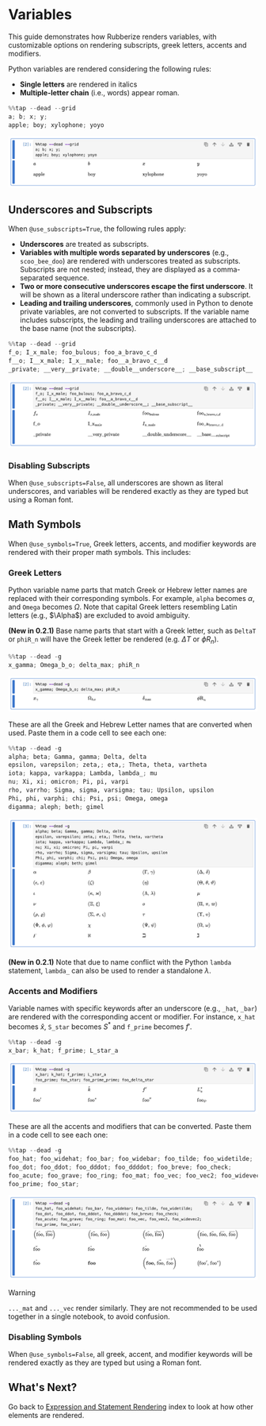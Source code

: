 # Variables

This guide demonstrates how Rubberize renders variables, with customizable options on rendering subscripts, greek letters, accents and modifiers.

Python variables are rendered considering the following rules:

- **Single letters** are rendered in italics
- **Multiple-letter chain** (i.e., words) appear roman.

```python
%%tap --dead --grid
a; b; x; y;
apple; boy; xylophone; yoyo
```

<picture>
    <source media="(prefers-color-scheme: dark)" srcset="../assets/rendering/variables/variables_dark.png">
    <source media="(prefers-color-scheme: light)" srcset="../assets/rendering/variables/variables.png">
    <img alt="Screenshot of code cell with %%tap being used" src="../assets/rendering/variables/variables.png">
</picture>

## Underscores and Subscripts

When `@use_subscripts=True`, the following rules apply:

- **Underscores** are treated as subscripts.
- **Variables with multiple words separated by underscores** (e.g., `scoo_bee_doo`) are rendered with underscores treated as subscripts. Subscripts are not nested; instead, they are displayed as a comma-separated sequence.
- **Two or more consecutive underscores escape the first underscore**. It will be shown as a literal underscore rather than indicating a subscript.
- **Leading and trailing underscores**, commonly used in Python to denote private variables, are not converted to subscripts. If the variable name includes subscripts, the leading and trailing underscores are attached to the base name (not the subscripts).

```python
%%tap --dead --grid
f_o; I_x_male; foo_bulous; foo_a_bravo_c_d
f__o; I__x_male; I_x__male; foo__a_bravo_c__d
_private; __very__private; __double__underscore__; __base_subscript__
```

<picture>
    <source media="(prefers-color-scheme: dark)" srcset="../assets/rendering/variables/subscripts_dark.png">
    <source media="(prefers-color-scheme: light)" srcset="../assets/rendering/variables/subscripts.png">
    <img alt="Screenshot of subscript treatment of Rubberize" src="../assets/rendering/variables/subscripts.png">
</picture>

### Disabling Subscripts

When `@use_subscripts=False`, all underscores are shown as literal underscores, and variables will be rendered exactly as they are typed but using a Roman font.

## Math Symbols

When `@use_symbols=True`, Greek letters, accents, and modifier keywords are rendered with their proper math symbols. This includes:

### Greek Letters

Python variable name parts that match Greek or Hebrew letter names are replaced with their corresponding symbols. For example, `alpha` becomes $\alpha$, and `Omega` becomes $\Omega$. Note that capital Greek letters resembling Latin letters (e.g., $\Alpha$) are excluded to avoid ambiguity.

**(New in 0.2.1)** Base name parts that start with a Greek letter, such as `DeltaT` or `phiR_n` will have the Greek letter be rendered (e.g. $\Delta T$ or $\phi R_n$).


```python
%%tap --dead -g
x_gamma; Omega_b_o; delta_max; phiR_n
```

<picture>
    <source media="(prefers-color-scheme: dark)" srcset="../assets/rendering/variables/greek_letters_dark.png">
    <source media="(prefers-color-scheme: light)" srcset="../assets/rendering/variables/greek_letters.png">
    <img alt="Screenshot of greek letters in Rubberize" src="../assets/rendering/variables/greek_letters.png">
</picture>

These are all the Greek and Hebrew Letter names that are converted when used. Paste them in a code cell to see each one:

```python
%%tap --dead -g
alpha; beta; Gamma, gamma; Delta, delta
epsilon, varepsilon; zeta,; eta,; Theta, theta, vartheta
iota; kappa, varkappa; Lambda, lambda_; mu
nu; Xi, xi; omicron; Pi, pi, varpi
rho, varrho; Sigma, sigma, varsigma; tau; Upsilon, upsilon
Phi, phi, varphi; chi; Psi, psi; Omega, omega
digamma; aleph; beth; gimel
```

<picture>
    <source media="(prefers-color-scheme: dark)" srcset="../assets/rendering/variables/greek_letters_all_dark.png">
    <source media="(prefers-color-scheme: light)" srcset="../assets/rendering/variables/greek_letters_all.png">
    <img alt="Screenshot of all greek letters in Rubberize" src="../assets/rendering/variables/greek_letters_all.png">
</picture>

**(New in 0.2.1)** Note that due to name conflict with the Python `lambda` statement, `lambda_` can also be used to render a standalone $\lambda$. 

### Accents and Modifiers

Variable names with specific keywords after an underscore (e.g., `_hat`, `_bar`) are rendered with the corresponding accent or modifier. For instance, `x_hat` becomes $\hat{x}$, `S_star` becomes $S^{*}$ and `f_prime` becomes $f'$.

```python
%%tap --dead -g
x_bar; k_hat; f_prime; L_star_a
```

<picture>
    <source media="(prefers-color-scheme: dark)" srcset="../assets/rendering/variables/accents_and_modifiers_dark.png">
    <source media="(prefers-color-scheme: light)" srcset="../assets/rendering/variables/accents_and_modifiers.png">
    <img alt="Screenshot of accents and modifiers in Rubberize" src="../assets/rendering/variables/accents_and_modifiers.png">
</picture>

These are all the accents and modifiers that can be converted. Paste them in a code cell to see each one:

```python
%%tap --dead -g
foo_hat; foo_widehat; foo_bar; foo_widebar; foo_tilde; foo_widetilde;
foo_dot; foo_ddot; foo_dddot; foo_ddddot; foo_breve; foo_check;
foo_acute; foo_grave; foo_ring; foo_mat; foo_vec; foo_vec2; foo_widevec2;
foo_prime; foo_star;
```

<picture>
    <source media="(prefers-color-scheme: dark)" srcset="../assets/rendering/variables/accents_and_modifiers_all_dark.png">
    <source media="(prefers-color-scheme: light)" srcset="../assets/rendering/variables/accents_and_modifiers_all.png">
    <img alt="Screenshot of all accents and modifiers in Rubberize" src="../assets/rendering/variables/accents_and_modifiers_all.png">
</picture>

> [!Warning]
> `..._mat` and `..._vec` render similarly. They are not recommended to be used together in a single notebook, to avoid confusion.

### Disabling Symbols

When `@use_symbols=False`, all greek, accent, and modifier keywords will be rendered exactly as they are typed but using a Roman font.

## What's Next?

Go back to [Expression and Statement Rendering](index.md) index to look at how other elements are rendered.